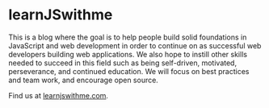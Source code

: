 # learnJSwithme

This is a blog where the goal is to help people build solid foundations in JavaScript and web development in order to continue on as successful web developers building web applications. We also hope to instill other skills needed to succeed in this field such as being self-driven, motivated, perseverance, and continued education. We will focus on best practices and team work, and encourage open source. 

Find us at [learnjswithme.com](https://learnjswithme.com/).
